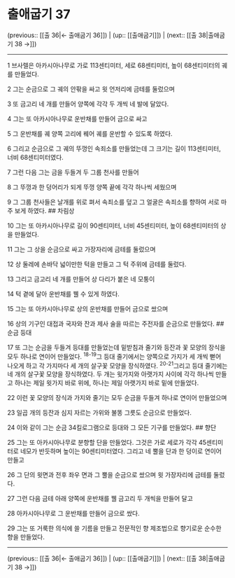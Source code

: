 # 출애굽기 37

(previous:: [[출 36|← 출애굽기 36]]) | (up:: [[출애굽기]]) | (next:: [[출 38|출애굽기 38 →]])

***




1 
브사렐은 아카시아나무로 가로 113센티미터, 세로 68센티미터, 높이 68센티미터의 궤를 만들었다. 



2 
그는 순금으로 그 궤의 안팎을 싸고 윗 언저리에 금테를 둘렀으며 



3 
또 금고리 네 개를 만들어 양쪽에 각각 두 개씩 네 발에 달았다. 



4 
그는 또 아카시아나무로 운반채를 만들어 금으로 싸고 



5 
그 운반채를 궤 양쪽 고리에 꿰어 궤를 운반할 수 있도록 하였다. 



6 
그리고 순금으로 그 궤의 뚜껑인 속죄소를 만들었는데 그 크기는 길이 113센티미터, 너비 68센티미터였다. 



7 
그런 다음 그는 금을 두들겨 두 그룹 천사를 만들어 



8 
그 뚜껑과 한 덩어리가 되게 뚜껑 양쪽 끝에 각각 하나씩 세웠으며 



9 
그 그룹 천사들은 날개를 위로 펴서 속죄소를 덮고 그 얼굴은 속죄소를 향하여 서로 마주 보게 하였다. ## 차림상 



10 
그는 또 아카시아나무로 길이 90센티미터, 너비 45센티미터, 높이 68센티미터의 상을 만들었다. 



11 
그는 그 상을 순금으로 싸고 가장자리에 금테를 둘렀으며 



12 
상 둘레에 손바닥 넓이만한 턱을 만들고 그 턱 주위에 금테를 둘렀다. 



13 
그리고 금고리 네 개를 만들어 상 다리가 붙은 네 모퉁이 



14 
턱 곁에 달아 운반채를 꿸 수 있게 하였다. 



15 
그는 또 아카시아나무로 상의 운반채를 만들어 금으로 쌌으며 



16 
상의 기구인 대접과 국자와 잔과 제사 술을 따르는 주전자를 순금으로 만들었다. ## 순금 등대 



17 
또 그는 순금을 두들겨 등대를 만들었는데 밑받침과 줄기와 등잔과 꽃 모양의 장식을 모두 하나로 연이어 만들었다. <sup class="versenum">18-19</sup>그 등대 줄기에서는 양쪽으로 가지가 세 개씩 뻗어 나오게 하고 각 가지마다 세 개의 살구꽃 모양을 장식하였다. <sup class="versenum">20-21</sup>그리고 등대 줄기에는 네 개의 살구꽃 모양을 장식하였다. 두 개는 윗가지와 아랫가지 사이에 각각 하나씩 만들고 하나는 제일 윗가지 바로 위에, 하나는 제일 아랫가지 바로 밑에 만들었다. 



22 
이런 꽃 모양의 장식과 가지와 줄기는 모두 순금을 두들겨 하나로 연이어 만들었으며 



23 
일곱 개의 등잔과 심지 자르는 가위와 불똥 그릇도 순금으로 만들었다. 



24 
이와 같이 그는 순금 34킬로그램으로 등대와 그 모든 기구를 만들었다. ## 향단 



25 
그는 또 아카시아나무로 분향할 단을 만들었다. 그것은 가로 세로가 각각 45센티미터로 네모가 반듯하며 높이는 90센티미터였다. 그리고 네 뿔을 단과 한 덩이로 연이어 만들고 



26 
그 단의 윗면과 전후 좌우 면과 그 뿔을 순금으로 쌌으며 윗 가장자리에 금테를 둘렀다. 



27 
그런 다음 금테 아래 양쪽에 운반채를 꿸 금고리 두 개씩을 만들어 달고 



28 
아카시아나무로 그 운반채를 만들어 금으로 쌌다. 



29 
그는 또 거룩한 의식에 쓸 기름을 만들고 전문적인 향 제조법으로 향기로운 순수한 향을 만들었다.

***

(previous:: [[출 36|← 출애굽기 36]]) | (up:: [[출애굽기]]) | (next:: [[출 38|출애굽기 38 →]])
